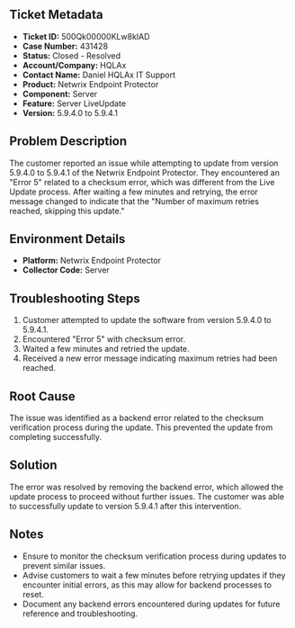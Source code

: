 ## Ticket Metadata
- **Ticket ID:** 500Qk00000KLw8kIAD
- **Case Number:** 431428
- **Status:** Closed - Resolved
- **Account/Company:** HQLAx
- **Contact Name:** Daniel HQLAx IT Support
- **Product:** Netwrix Endpoint Protector
- **Component:** Server
- **Feature:** Server LiveUpdate
- **Version:** 5.9.4.0 to 5.9.4.1

## Problem Description
The customer reported an issue while attempting to update from version 5.9.4.0 to 5.9.4.1 of the Netwrix Endpoint Protector. They encountered an "Error 5" related to a checksum error, which was different from the Live Update process. After waiting a few minutes and retrying, the error message changed to indicate that the "Number of maximum retries reached, skipping this update."

## Environment Details
- **Platform:** Netwrix Endpoint Protector
- **Collector Code:** Server

## Troubleshooting Steps
1. Customer attempted to update the software from version 5.9.4.0 to 5.9.4.1.
2. Encountered "Error 5" with checksum error.
3. Waited a few minutes and retried the update.
4. Received a new error message indicating maximum retries had been reached.

## Root Cause
The issue was identified as a backend error related to the checksum verification process during the update. This prevented the update from completing successfully.

## Solution
The error was resolved by removing the backend error, which allowed the update process to proceed without further issues. The customer was able to successfully update to version 5.9.4.1 after this intervention.

## Notes
- Ensure to monitor the checksum verification process during updates to prevent similar issues.
- Advise customers to wait a few minutes before retrying updates if they encounter initial errors, as this may allow for backend processes to reset.
- Document any backend errors encountered during updates for future reference and troubleshooting.